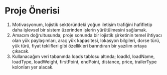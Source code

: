 # Proje Önerisi
1. Motivasyonum, lojistik sektöründeki yoğun iletişim trafiğini hafifletip daha işlevsel bir sistem üzerinden işlerin yürütülmesini sağlamak.
2. Amacım doğrultusunda; proje sonunda bir lojistik şirketinin temel ihtiyacı olan yük paylaşımları, araç yük kapasitesi, lokasyon bilgileri, dorse türü, yük türü, fiyat teklifleri gibi özellikleri barındıran bir yazılım ortaya çıkacak. 
3. Kullanacağım veri tabanında loads tablosu altında; loadId, loadName, loadType, loadWeight, firstPoint, endPoint, distance, price, trailerType kolonları yer alacak.
